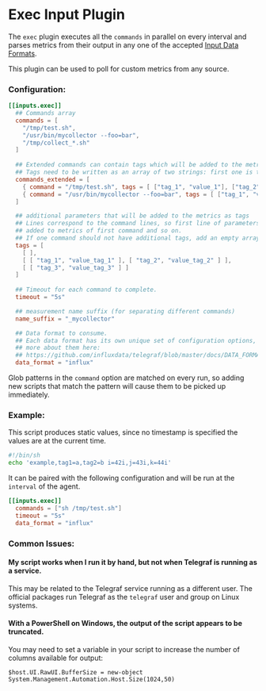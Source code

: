 # Exec Input Plugin

The `exec` plugin executes all the `commands` in parallel on every interval and parses metrics from
their output in any one of the accepted [Input Data Formats](https://github.com/influxdata/telegraf/blob/master/docs/DATA_FORMATS_INPUT.md).

This plugin can be used to poll for custom metrics from any source.

### Configuration:

```toml
[[inputs.exec]]
  ## Commands array
  commands = [
    "/tmp/test.sh",
    "/usr/bin/mycollector --foo=bar",
    "/tmp/collect_*.sh"
  ]
  
  ## Extended commands can contain tags which will be added to the metrics gathered by the command execution
  ## Tags need to be written as an array of two strings: first one is the tag name, second the tag value
  commands_extended = [
    { command = "/tmp/test.sh", tags = [ ["tag_1", "value_1"], ["tag_2", "value_2"] ] },
    { command = "/usr/bin/mycollector --foo=bar", tags = [ ["tag_1", "value_2"], [ "tag_3", "value_3" ] ] }
  ]

  ## additional parameters that will be added to the metrics as tags
  ## Lines correspond to the command lines, so first line of parameters are 
  ## added to metrics of first command and so on. 
  ## If one command should not have additional tags, add an empty array.
  tags = [
    [ ],
    [ [ "tag_1", "value_tag_1" ], [ "tag_2", "value_tag_2" ] ],
    [ [ "tag_3", "value_tag_3" ] ]
  ]
 
  ## Timeout for each command to complete.
  timeout = "5s"

  ## measurement name suffix (for separating different commands)
  name_suffix = "_mycollector"

  ## Data format to consume.
  ## Each data format has its own unique set of configuration options, read
  ## more about them here:
  ## https://github.com/influxdata/telegraf/blob/master/docs/DATA_FORMATS_INPUT.md
  data_format = "influx"
```

Glob patterns in the `command` option are matched on every run, so adding new
scripts that match the pattern will cause them to be picked up immediately.

### Example:

This script produces static values, since no timestamp is specified the values are at the current time.
```sh
#!/bin/sh
echo 'example,tag1=a,tag2=b i=42i,j=43i,k=44i'
```

It can be paired with the following configuration and will be run at the `interval` of the agent.
```toml
[[inputs.exec]]
  commands = ["sh /tmp/test.sh"]
  timeout = "5s"
  data_format = "influx"
```

### Common Issues:

#### My script works when I run it by hand, but not when Telegraf is running as a service.

This may be related to the Telegraf service running as a different user.  The
official packages run Telegraf as the `telegraf` user and group on Linux
systems.

#### With a PowerShell on Windows, the output of the script appears to be truncated.

You may need to set a variable in your script to increase the number of columns
available for output:
```
$host.UI.RawUI.BufferSize = new-object System.Management.Automation.Host.Size(1024,50)
```
